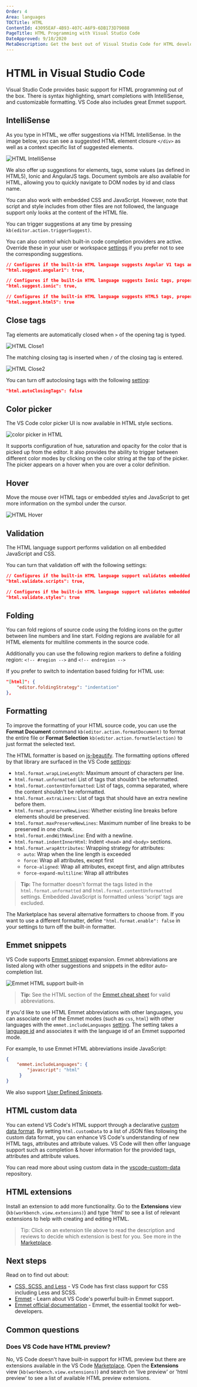 ```yaml
---
Order: 4
Area: languages
TOCTitle: HTML
ContentId: 43095EAF-4B93-407C-A6F9-6DB173D79088
PageTitle: HTML Programming with Visual Studio Code
DateApproved: 9/10/2020
MetaDescription: Get the best out of Visual Studio Code for HTML development
---
```

# HTML in Visual Studio Code

Visual Studio Code provides basic support for HTML programming out of the box. There is syntax highlighting, smart completions with IntelliSense, and customizable formatting. VS Code also includes great Emmet support.

## IntelliSense

As you type in HTML, we offer suggestions via HTML IntelliSense. In the image below, you can see a suggested HTML element closure `</div>` as well as a context specific list of suggested elements.

![HTML IntelliSense](images/html/htmlintellisense.png)

We also offer up suggestions for elements, tags, some values (as defined in HTML5), Ionic and AngularJS tags. Document symbols are also available for HTML, allowing you to quickly navigate to DOM nodes by id and class name.

You can also work with embedded CSS and JavaScript. However, note that script and style includes from other files are not followed, the language support only looks at the content of the HTML file.

You can trigger suggestions at any time by pressing `kb(editor.action.triggerSuggest)`.

You can also control which built-in code completion providers are active. Override these in your user or workspace [settings](/docs/getstarted/settings.md) if you prefer not to see the corresponding suggestions.

```json
// Configures if the built-in HTML language suggests Angular V1 tags and properties.
"html.suggest.angular1": true,

// Configures if the built-in HTML language suggests Ionic tags, properties and values.
"html.suggest.ionic": true,

// Configures if the built-in HTML language suggests HTML5 tags, properties and values.
"html.suggest.html5": true
```

## Close tags

Tag elements are automatically closed when `>` of the opening tag is typed.

![HTML Close1](images/html/auto-close1.gif)

The matching closing tag is inserted when `/` of the closing tag is entered.

![HTML Close2](images/html/auto-close2.gif)

You can turn off autoclosing tags with the following [setting](/docs/getstarted/settings.md):

```json
"html.autoClosingTags": false
```

## Color picker

The VS Code color picker UI is now available in HTML style sections.

![color picker in HTML](images/html/color-picker-html.png)

It supports configuration of hue, saturation and opacity for the color that is picked up from the editor. It also provides the ability to trigger between different color modes by clicking on the color string at the top of the picker. The picker appears on a hover when you are over a color definition.

## Hover

Move the mouse over HTML tags or embedded styles and JavaScript to get more information on the symbol under the cursor.

![HTML Hover](images/html/htmlhover.png)

## Validation

The HTML language support performs validation on all embedded JavaScript and CSS.

You can turn that validation off with the following settings:

```json
// Configures if the built-in HTML language support validates embedded scripts.
"html.validate.scripts": true,

// Configures if the built-in HTML language support validates embedded styles.
"html.validate.styles": true
```

## Folding

You can fold regions of source code using the folding icons on the gutter between line numbers and line start. Folding regions are available for all HTML elements for multiline comments in the source code.

Additionally you can use the following region markers to define a folding region:
`<!-- #region -->` and `<!-- endregion -->`

If you prefer to switch to indentation based folding for HTML use:

```json
"[html]": {
    "editor.foldingStrategy": "indentation"
},
```

## Formatting

To improve the formatting of your HTML source code, you can use the **Format Document** command `kb(editor.action.formatDocument)` to format the entire file or **Format Selection** `kb(editor.action.formatSelection)` to just format the selected text.

The HTML formatter is based on [js-beautify](https://www.npmjs.com/package/js-beautify). The formatting options offered by that library are surfaced in the VS Code [settings](/docs/getstarted/settings.md):

* `html.format.wrapLineLength`: Maximum amount of characters per line.
* `html.format.unformatted`: List of tags that shouldn't be reformatted.
* `html.format.contentUnformatted`: List of tags, comma separated, where the content shouldn't be reformatted.
* `html.format.extraLiners`: List of tags that should have an extra newline before them.
* `html.format.preserveNewLines`: Whether existing line breaks before elements should be preserved.
* `html.format.maxPreserveNewLines`: Maximum number of line breaks to be preserved in one chunk.
* `html.format.endWithNewline`: End with a newline.
* `html.format.indentInnerHtml`: Indent `<head>` and `<body>` sections.
* `html.format.wrapAttributes`: Wrapping strategy for attributes:
  * `auto`: Wrap when the line length is exceeded
  * `force`: Wrap all attributes, except first
  * `force-aligned`: Wrap all attributes, except first, and align attributes
  * `force-expand-multiline`: Wrap all attributes

>**Tip:** The formatter doesn't format the tags listed in the `html.format.unformatted` and `html.format.contentUnformatted` settings. Embedded JavaScript is formatted unless 'script' tags are excluded.

The Marketplace has several alternative formatters to choose from. If you want to use a different formatter, define
`"html.format.enable": false` in your settings to turn off the built-in formatter.

## Emmet snippets

VS Code supports [Emmet snippet](https://emmet.io/) expansion. Emmet abbreviations are listed along with other suggestions and snippets in the editor auto-completion list.

![Emmet HTML support built-in](images/html/emmetsnippet.gif)

>**Tip:** See the HTML section of the [Emmet cheat sheet](https://docs.emmet.io/cheat-sheet) for valid abbreviations.

If you'd like to use HTML Emmet abbreviations with other languages, you can associate one of the Emmet modes (such as `css`, `html`) with other languages with the `emmet.includeLanguages` [setting](/docs/getstarted/settings.md). The setting takes a [language id](/docs/languages/overview.md#language-id) and associates it with the language id of an Emmet supported mode.

For example, to use Emmet HTML abbreviations inside JavaScript:

```json
{
    "emmet.includeLanguages": {
        "javascript": "html"
     }
}
```

We also support [User Defined Snippets](/docs/editor/userdefinedsnippets.md).

## HTML custom data

You can extend VS Code's HTML support through a declarative [custom data format](https://github.com/microsoft/vscode-html-languageservice/blob/master/docs/customData.md). By setting `html.customData` to a list of JSON files following the custom data format, you can enhance VS Code's understanding of new HTML tags, attributes and attribute values. VS Code will then offer language support such as completion & hover information for the provided tags, attributes and attribute values.

You can read more about using custom data in the [vscode-custom-data](https://github.com/microsoft/vscode-custom-data) repository.

## HTML extensions

Install an extension to add more functionality. Go to the **Extensions** view (`kb(workbench.view.extensions)`) and type 'html' to see a list of relevant extensions to help with creating and editing HTML.

<div class="marketplace-extensions-html-curated"></div>

> Tip: Click on an extension tile above to read the description and reviews to decide which extension is best for you. See more in the [Marketplace](https://marketplace.visualstudio.com).

## Next steps

Read on to find out about:

* [CSS, SCSS, and Less](/docs/languages/css.md) - VS Code has first class support for CSS including Less and SCSS.
* [Emmet](/docs/editor/emmet.md) - Learn about VS Code's powerful built-in Emmet support.
* [Emmet official documentation](https://docs.emmet.io/) - Emmet, the essential toolkit for web-developers.

## Common questions

### Does VS Code have HTML preview?

No, VS Code doesn't have built-in support for HTML preview but there are extensions available in the VS Code [Marketplace](https://marketplace.visualstudio.com/vscode). Open the **Extensions** view (`kb(workbench.view.extensions)`) and search on 'live preview' or 'html preview' to see a list of available HTML preview extensions.
